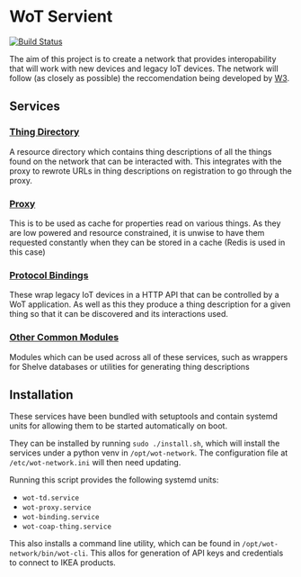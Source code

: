 # WoT Servient
[![Build Status](https://travis-ci.com/danmharris/WoT-Servient.svg?token=4oghhh56MPM4pzayFJhw&branch=master)](https://travis-ci.com/danmharris/WoT-Servient)

The aim of this project is to create a network that provides interopability that will work with new devices and legacy IoT devices. The network will follow (as closely as possible) the reccomendation being developed by [W3](https://www.w3.org/WoT/WG/).

## Services
### [Thing Directory](thing_directory/)
A resource directory which contains thing descriptions of all the things found on the network that can be interacted with. This integrates with the proxy to rewrote URLs in thing descriptions on registration to go through the proxy.

### [Proxy](src/proxy/)
This is to be used as cache for properties read on various things. As they are low powered and resource constrained, it is unwise to have them requested constantly when they can be stored in a cache (Redis is used in this case)

### [Protocol Bindings](src/binding/)
These wrap legacy IoT devices in a HTTP API that can be controlled by a WoT application. As well as this they produce a thing description for a given thing so that it can be discovered and its interactions used.

### [Other Common Modules](src/common/)
Modules which can be used across all of these services, such as wrappers for Shelve databases or utilities for generating thing descriptions

## Installation
These services have been bundled with setuptools and contain systemd units for allowing them to be started automatically on boot.

They can be installed by running `sudo ./install.sh`, which will install the services under a python venv in `/opt/wot-network`. The configuration file at `/etc/wot-network.ini` will then need updating.

Running this script provides the following systemd units:
* `wot-td.service`
* `wot-proxy.service`
* `wot-binding.service`
* `wot-coap-thing.service`

This also installs a command line utility, which can be found in `/opt/wot-network/bin/wot-cli`. This allos for generation of API keys and credentials to connect to IKEA products.

